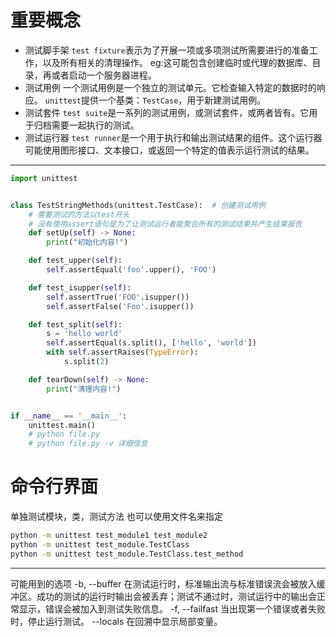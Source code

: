# 重要概念
- 测试脚手架
    `test fixture`表示为了开展一项或多项测试所需要进行的准备工作，以及所有相关的清理操作。
    eg:这可能包含创建临时或代理的数据库、目录，再或者启动一个服务器进程。
- 测试用例
    一个测试用例是一个独立的测试单元。它检查输入特定的数据时的响应。 
    `unittest`提供一个基类：`TestCase`，用于新建测试用例。
- 测试套件
    `test suite`是一系列的测试用例，或测试套件，或两者皆有。它用于归档需要一起执行的测试。
- 测试运行器
    `test runner`是一个用于执行和输出测试结果的组件。这个运行器可能使用图形接口、文本接口，或返回一个特定的值表示运行测试的结果。
---
```python
import unittest


class TestStringMethods(unittest.TestCase):  # 创建测试用例
    # 需要测试的方法以test开头
    # 没有使用assert语句是为了让测试运行者能聚合所有的测试结果并产生结果报告
    def setUp(self) -> None:
        print("初始化内容!")

    def test_upper(self):
        self.assertEqual('foo'.upper(), 'FOO')

    def test_isupper(self):
        self.assertTrue('FOO'.isupper())
        self.assertFalse('Foo'.isupper())

    def test_split(self):
        s = 'hello world'
        self.assertEqual(s.split(), ['hello', 'world'])
        with self.assertRaises(TypeError):
            s.split(2)

    def tearDown(self) -> None:
        print("清理内容!")


if __name__ == '__main__':
    unittest.main()
    # python file.py
    # python file.py -v 详细信息
```

# 命令行界面
单独测试模块，类，测试方法
也可以使用文件名来指定
```bash
python -m unittest test_module1 test_module2
python -m unittest test_module.TestClass
python -m unittest test_module.TestClass.test_method
```
---
可能用到的选项
-b, --buffer
在测试运行时，标准输出流与标准错误流会被放入缓冲区。成功的测试的运行时输出会被丢弃；测试不通过时，测试运行中的输出会正常显示，错误会被加入到测试失败信息。
-f, --failfast
当出现第一个错误或者失败时，停止运行测试。
--locals
在回溯中显示局部变量。

